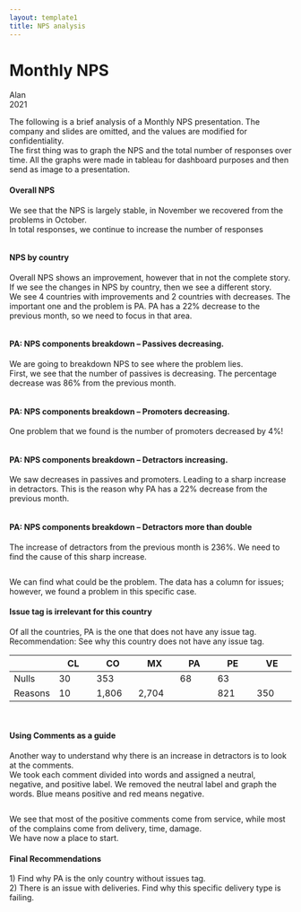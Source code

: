 ```yaml
---
layout: template1
title: NPS analysis
---
```


Monthly NPS
================
Alan<br />
2021<br />

<p>The following is a brief analysis of a Monthly NPS presentation. The company and slides are omitted, and the values are modified for confidentiality.<br />
The first thing was to graph the NPS and the total number of responses over time. All the graphs were made in tableau for dashboard purposes and then send as image to a presentation.</p>

<h4>Overall NPS</h4>
<p>We see that the NPS is largely stable, in November we recovered from the problems in October.<br />
In total responses, we continue to increase the number of responses</p>

<div class="bigcenterimgcontainer">
<img src="img/npstime.jpg" alt style>
</div>

<h4>NPS by country</h4>
<p>Overall NPS shows an improvement, however that in not the complete story. If we see the changes in NPS by country, then we see a different story.<br />
We see 4 countries with improvements and 2 countries with decreases. The important one and the problem is PA. PA has a 22% decrease to the previous month, so we need to focus in that area.</p>

<div class="bigcenterimgcontainer">
<img src="img/npsbycountry.jpg" alt style>
</div>

<h4>PA: NPS components breakdown – Passives decreasing.</h4>
<p>We are going to breakdown NPS to see where the problem lies. <br />
First, we see that the number of passives is decreasing. The percentage decrease was 86% from the previous month.</p>

<div class="bigcenterimgcontainer">
<img src="img/panpspass.jpg" alt style>
</div>

<h4>PA: NPS components breakdown – Promoters decreasing.</h4>

<p>One problem that we found is the number of promoters decreased by 4%!</p>

<div class="bigcenterimgcontainer">
<img src="img/panpsprom.jpg" alt style>
</div>

<h4>PA: NPS components breakdown – Detractors increasing.</h4>

<p>We saw decreases in passives and promoters. Leading to a sharp increase in detractors. This is the reason why PA has a 22% decrease from the previous month.</p>

<div class="bigcenterimgcontainer">
<img src="img/panspdes1.jpg" alt style>
</div>

<h4>PA: NPS components breakdown – Detractors more than double</h4>

<p>The increase of detractors from the previous month is 236%.  We need to find the cause of this sharp increase. </p>

<div class="bigcenterimgcontainer">
<img src="img/panspdes2.jpg" alt style>
</div>

<p>We can find what could be the problem. The data has a column for issues; however, we found a problem in this specific case.  </p>

<h4>Issue tag is irrelevant for this country</h4>

<p>Of all the countries, PA is the one that does not have any issue tag. <br />
Recommendation: See why this country does not have any issue tag.</p>


<table class="tg">
<colgroup>
<col style="width: 80px">
<col style="width: 80px">
<col style="width: 80px">
<col style="width: 80px">
<col style="width: 80px">
<col style="width: 80px">
<col style="width: 80px">
</colgroup>
<thead>
  <tr>
    <th class="tg-0lax"></th>
    <th class="tg-0lax">CL</th>
    <th class="tg-0lax">CO</th>
    <th class="tg-0lax">MX</th>
    <th class="tg-0lax">PA</th>
    <th class="tg-0lax">PE</th>
    <th class="tg-0lax">VE</th>
  </tr>
</thead>
<tbody>
  <tr>
    <td class="tg-9s94">Nulls</td>
    <td class="tg-pb6s">30</td>
    <td class="tg-pb6s">353</td>
    <td class="tg-0lax"></td>
    <td class="tg-i99s">68</td>
    <td class="tg-pb6s">63</td>
    <td class="tg-0lax"></td>
  </tr>
  <tr>
    <td class="tg-9s94">Reasons</td>
    <td class="tg-pb6s">10</td>
    <td class="tg-pb6s">1,806</td>
    <td class="tg-pb6s">2,704</td>
    <td class="tg-0lax"></td>
    <td class="tg-pb6s">821</td>
    <td class="tg-pb6s">350</td>
  </tr>
</tbody>
</table>
<br/>

<h4>Using Comments as a guide</h4>

<p>Another way to understand why there is an increase in detractors is to look at the comments. <br />
We took each comment divided into words and assigned a neutral, negative, and positive label. We removed the neutral label and graph the words. Blue means positive and red means negative. </p>

<div class="bigcenterimgcontainer">
<img src="img/wordcom.jpg" alt style>
</div>

<p>We see that most of the positive comments come from service, while most of the complains come from delivery, time, damage. <br />
We have now a place to start. </p>

<h4>Final Recommendations</h4>
1)	Find why PA is the only country without issues tag. <br />
2)	There is an issue with deliveries. Find why this specific delivery type is failing. <br />
<br />

